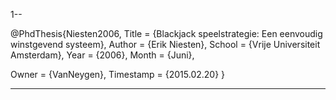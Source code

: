 1--

@PhdThesis{Niesten2006,
  Title                    = {Blackjack speelstrategie: Een eenvoudig winstgevend systeem},
  Author                   = {Erik Niesten},
  School                   = {Vrije Universiteit Amsterdam},
  Year                     = {2006},
  Month                    = {Juni},

  Owner                    = {VanNeygen},
  Timestamp                = {2015.02.20}
}

---


